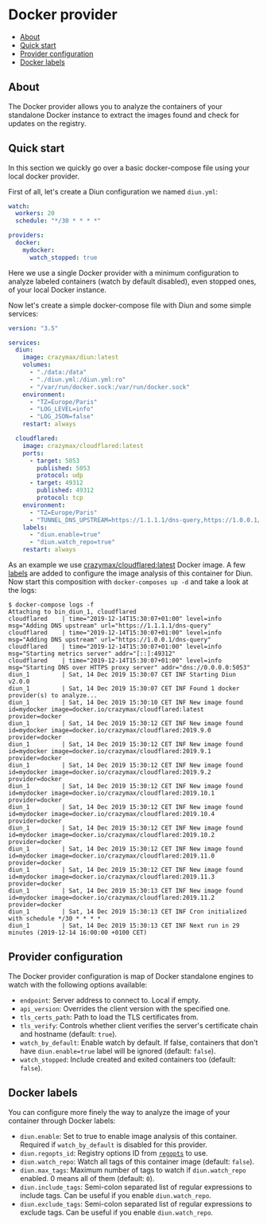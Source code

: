 # Docker provider

* [About](#about)
* [Quick start](#quick-start)
* [Provider configuration](#provider-configuration)
* [Docker labels](#docker-labels)

## About

The Docker provider allows you to analyze the containers of your standalone Docker instance to extract the images found and check for updates on the registry.

## Quick start

In this section we quickly go over a basic docker-compose file using your local docker provider.

First of all, let's create a Diun configuration we named `diun.yml`:

```yml
watch:
  workers: 20
  schedule: "*/30 * * * *"

providers:
  docker:
    mydocker:
      watch_stopped: true
```

Here we use a single Docker provider with a minimum configuration to analyze labeled containers (watch by default disabled), even stopped ones, of your local Docker instance.

Now let's create a simple docker-compose file with Diun and some simple services:

```yml
version: "3.5"

services:
  diun:
    image: crazymax/diun:latest
    volumes:
      - "./data:/data"
      - "./diun.yml:/diun.yml:ro"
      - "/var/run/docker.sock:/var/run/docker.sock"
    environment:
      - "TZ=Europe/Paris"
      - "LOG_LEVEL=info"
      - "LOG_JSON=false"
    restart: always

  cloudflared:
    image: crazymax/cloudflared:latest
    ports:
      - target: 5053
        published: 5053
        protocol: udp
      - target: 49312
        published: 49312
        protocol: tcp
    environment:
      - "TZ=Europe/Paris"
      - "TUNNEL_DNS_UPSTREAM=https://1.1.1.1/dns-query,https://1.0.0.1/dns-query"
    labels:
      - "diun.enable=true"
      - "diun.watch_repo=true"
    restart: always
```

As an example we use [crazymax/cloudflared:latest](https://github.com/crazy-max/docker-cloudflared) Docker image. A few [labels](#configuration) are added to configure the image analysis of this container for Diun. Now start this composition with `docker-composes up -d` and take a look at the logs:

```
$ docker-compose logs -f
Attaching to bin_diun_1, cloudflared
cloudflared    | time="2019-12-14T15:30:07+01:00" level=info msg="Adding DNS upstream" url="https://1.1.1.1/dns-query"
cloudflared    | time="2019-12-14T15:30:07+01:00" level=info msg="Adding DNS upstream" url="https://1.0.0.1/dns-query"
cloudflared    | time="2019-12-14T15:30:07+01:00" level=info msg="Starting metrics server" addr="[::]:49312"
cloudflared    | time="2019-12-14T15:30:07+01:00" level=info msg="Starting DNS over HTTPS proxy server" addr="dns://0.0.0.0:5053"
diun_1         | Sat, 14 Dec 2019 15:30:07 CET INF Starting Diun v2.0.0
diun_1         | Sat, 14 Dec 2019 15:30:07 CET INF Found 1 docker provider(s) to analyze...
diun_1         | Sat, 14 Dec 2019 15:30:10 CET INF New image found id=mydocker image=docker.io/crazymax/cloudflared:latest provider=docker
diun_1         | Sat, 14 Dec 2019 15:30:12 CET INF New image found id=mydocker image=docker.io/crazymax/cloudflared:2019.9.0 provider=docker
diun_1         | Sat, 14 Dec 2019 15:30:12 CET INF New image found id=mydocker image=docker.io/crazymax/cloudflared:2019.9.1 provider=docker
diun_1         | Sat, 14 Dec 2019 15:30:12 CET INF New image found id=mydocker image=docker.io/crazymax/cloudflared:2019.9.2 provider=docker
diun_1         | Sat, 14 Dec 2019 15:30:12 CET INF New image found id=mydocker image=docker.io/crazymax/cloudflared:2019.10.1 provider=docker
diun_1         | Sat, 14 Dec 2019 15:30:12 CET INF New image found id=mydocker image=docker.io/crazymax/cloudflared:2019.10.4 provider=docker
diun_1         | Sat, 14 Dec 2019 15:30:12 CET INF New image found id=mydocker image=docker.io/crazymax/cloudflared:2019.10.2 provider=docker
diun_1         | Sat, 14 Dec 2019 15:30:12 CET INF New image found id=mydocker image=docker.io/crazymax/cloudflared:2019.11.0 provider=docker
diun_1         | Sat, 14 Dec 2019 15:30:12 CET INF New image found id=mydocker image=docker.io/crazymax/cloudflared:2019.11.3 provider=docker
diun_1         | Sat, 14 Dec 2019 15:30:13 CET INF New image found id=mydocker image=docker.io/crazymax/cloudflared:2019.11.2 provider=docker
diun_1         | Sat, 14 Dec 2019 15:30:13 CET INF Cron initialized with schedule */30 * * * *
diun_1         | Sat, 14 Dec 2019 15:30:13 CET INF Next run in 29 minutes (2019-12-14 16:00:00 +0100 CET)
```

## Provider configuration

The Docker provider configuration is map of Docker standalone engines to watch with the following options available: 

* `endpoint`: Server address to connect to. Local if empty.
* `api_version`: Overrides the client version with the specified one.
* `tls_certs_path`: Path to load the TLS certificates from.
* `tls_verify`: Controls whether client verifies the server's certificate chain and hostname (default: `true`).
* `watch_by_default`: Enable watch by default. If false, containers that don't have `diun.enable=true` label will be ignored (default: `false`).
* `watch_stopped`: Include created and exited containers too (default: `false`).

## Docker labels

You can configure more finely the way to analyze the image of your container through Docker labels:

* `diun.enable`: Set to true to enable image analysis of this container. Required if `watch_by_default` is disabled for this provider.
* `diun.regopts_id`: Registry options ID from [`regopts`](../configuration.md#regopts) to use.
* `diun.watch_repo`: Watch all tags of this container image (default: `false`).
* `diun.max_tags`: Maximum number of tags to watch if `diun.watch_repo` enabled. 0 means all of them (default: `0`).
* `diun.include_tags`: Semi-colon separated list of regular expressions to include tags. Can be useful if you enable `diun.watch_repo`.
* `diun.exclude_tags`: Semi-colon separated list of regular expressions to exclude tags. Can be useful if you enable `diun.watch_repo`.
